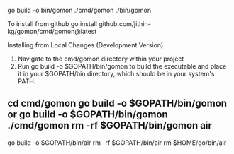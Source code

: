 go build -o bin/gomon ./cmd/gomon
./bin/gomon


To install from github
go install github.com/jithin-kg/gomon/cmd/gomon@latest

Installing from Local Changes (Development Version)
1) Navigate to the cmd/gomon directory within your project
2) Run go build -o $GOPATH/bin/gomon to build the executable and place it in your $GOPATH/bin directory, which should be in your system's PATH.

cd cmd/gomon
go build -o $GOPATH/bin/gomon
or
go build -o $GOPATH/bin/gomon ./cmd/gomon
rm -rf $GOPATH/bin/gomon
air
--
go build -o $GOPATH/bin/air
rm -rf $GOPATH/bin/air
rm $HOME/go/bin/air